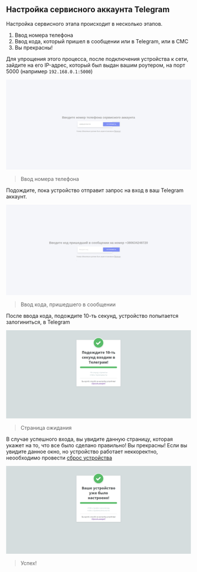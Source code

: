 ## Настройка сервисного аккаунта Telegram
Настройка сервисного этапа происходит в несколько этапов.
1. Ввод номера телефона
2. Ввод кода, который пришел в сообщении или в Telegram, или в СМС
3. Вы прекрасны!

Для упрощения этого процесса, после подключения устройства к сети,
зайдите на его IP-адрес, который был выдан вашим роутером, на порт 5000 (например `192.168.0.1:5000`)

![](../images/setPhone.png)
>Ввод номера телефона

Подождите, пока устройство отправит запрос на вход в ваш Telegram аккаунт.

![](../images/setCode.png)
>Ввод кода, пришедшего в сообщении

После ввода кода, подождите 10-ть секунд, устройство попытается залогиниться, в Telegram

![](../images/waiTG.png)
>Страница ожидания

В случае успешного входа, вы увидите данную страницу, которая укажет на то, что все было сделано правильно! Вы прекрасны!
Если вы увидите данное окно, но устройство работает неккоректно, неообходимо провести [сброс устройства](howto/backup)

![](../images/alreadySetup.png)
>Успех!
